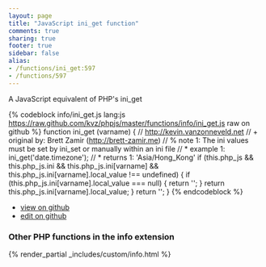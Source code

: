 ```yaml
---
layout: page
title: "JavaScript ini_get function"
comments: true
sharing: true
footer: true
sidebar: false
alias:
- /functions/ini_get:597
- /functions/597
---
```

<!-- Generated by Rakefile:build -->
A JavaScript equivalent of PHP's ini_get

{% codeblock info/ini_get.js lang:js https://raw.github.com/kvz/phpjs/master/functions/info/ini_get.js raw on github %}
function ini_get (varname) {
    // http://kevin.vanzonneveld.net
    // +   original by: Brett Zamir (http://brett-zamir.me)
    // %        note 1: The ini values must be set by ini_set or manually within an ini file
    // *     example 1: ini_get('date.timezone');
    // *     returns 1: 'Asia/Hong_Kong'
    if (this.php_js && this.php_js.ini && this.php_js.ini[varname] && this.php_js.ini[varname].local_value !== undefined) {
        if (this.php_js.ini[varname].local_value === null) {
            return '';
        }
        return this.php_js.ini[varname].local_value;
    }
    return '';
}
{% endcodeblock %}

 - [view on github](https://github.com/kvz/phpjs/blob/master/functions/info/ini_get.js)
 - [edit on github](https://github.com/kvz/phpjs/edit/master/functions/info/ini_get.js)

### Other PHP functions in the info extension
{% render_partial _includes/custom/info.html %}
